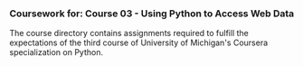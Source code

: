 ### Coursework for: Course 03 - Using Python to Access Web Data

The course directory contains assignments required to fulfill the expectations of the third course of University of Michigan's Coursera specialization on Python.
